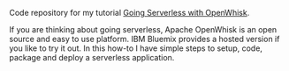 Code repository for my tutorial [Going Serverless with OpenWhisk](https://thejeshgn.com/2017/07/24/going-serverless-with-openwhisk/).

If you are thinking about going serverless, Apache OpenWhisk is an open source and easy to use platform. IBM Bluemix provides a hosted version if you like to try it out. In this how-to I have simple steps to setup, code, package and deploy a serverless application.
